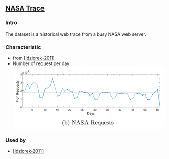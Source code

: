 ## [NASA Trace](ftp://ita.ee.lbl.gov/html/contrib/NASA-HTTP.html)


### Intro
The dataset is a historical web trace from a busy NASA web server.

### Characteristic
- from [[Idziorek-2011]](../../papers/IdziorekT11_CCSW_Detecting-Fraudulent-Use-of-Cloud-Resources.md)
- Number of request per day
    <div text-align = "center">
        <img src= "../figs/NASA-Request.PNG" width = "600px" />
     </div>

### Used by 
- [[Idziorek-2011]](../../papers/IdziorekT11_CCSW_Detecting-Fraudulent-Use-of-Cloud-Resources.md)
